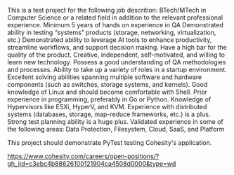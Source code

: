 This is a test project for the following job descrition:
BTech/MTech in Computer Science or a related field in addition to the relevant professional experience.
Minimum 5 years of hands on experience in QA
Demonstrated ability in testing “systems” products (storage, networking, virtualization, etc.)
Demonstrated ability to leverage AI tools to enhance productivity, streamline workflows, and support decision making.
Have a high bar for the quality of the product.
Creative, independent, self-motivated, and willing to learn new technology.
Possess a good understanding of QA methodologies and processes.
Ability to take up a variety of roles in a startup environment.
Excellent solving abilities spanning multiple software and hardware components (such as switches, storage systems, and kernels).
Good knowledge of Linux and should become comfortable with Shell.
Prior experience in programming, preferably in Go or Python.
Knowledge of Hypervisors like ESXi, HyperV, and KVM.
Experience with distributed systems (databases, storage, map-reduce frameworks, etc.) is a plus.
Strong test planning ability is a huge plus.
Validated experience in some of the following areas: Data Protection, Filesystem, Cloud, SaaS, and Platform

This project should demonstrate PyTest testing Cohesity's application.

https://www.cohesity.com/careers/open-positions/?gh_jid=c3ebc4b88626100121904ca4508d0000&type=wd
